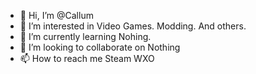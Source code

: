 - 👋 Hi, I’m @Callum
- 👀 I’m interested in Video Games. Modding. And others.
- 🌱 I’m currently learning Nohing.
- 💞️ I’m looking to collaborate on Nothing
- 📫 How to reach me Steam WXO


